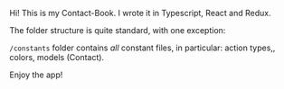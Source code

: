 Hi! This is my Contact-Book. I wrote it in Typescript, React and Redux.

The folder structure is quite standard, with one exception:

`/constants` folder contains *all* constant files, in particular:
  action types,,
  colors,
  models (Contact).

Enjoy the app!